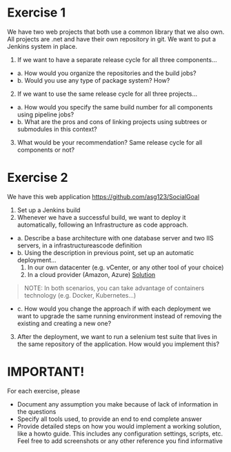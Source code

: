 # Exercise 1
We have two web projects that both use a common library that we also own. All projects are .net and have their own repository in git. We want to put a Jenkins system in place.

1. If we want to have a separate release cycle for all three components…
  - a. How would you organize the repositories and the build jobs?
  - b. Would you use any type of package system? How?
2. If we want to use the same release cycle for all three projects…
  - a. How would you specify the same build number for all components using pipeline jobs?
  - b. What are the pros and cons of linking projects using subtrees or submodules in this context?
3. What would be your recommendation? Same release cycle for all components or not?

# Exercise 2
We have this web application https://github.com/asg123/SocialGoal
1. Set up a Jenkins build
2. Whenever we have a successful build, we want to deploy it automatically, following an Infrastructure as code approach.
  - a. Describe a base architecture with one database server and two IIS servers, in a infrastructureascode definition
  - b. Using the description in previous point, set up an automatic deployment...
    1. In our own datacenter (e.g. vCenter, or any other tool of your choice)
    2. In a cloud provider (Amazon, Azure) [Solution](Exercise_22bii.md)

> NOTE: In both scenarios, you can take advantage of containers technology (e.g. Docker, Kubernetes...)

  - c. How would you change the approach if with each deployment we want to upgrade the same running environment instead of removing the existing and creating a new one?
3. After the deployment, we want to run a selenium test suite that lives in the same repository of the application. How would you implement this?

# IMPORTANT!
For each exercise, please
  - Document any assumption you make because of lack of information in the questions
  - Specify all tools used, to provide an end to end complete answer
  - Provide detailed steps on how you would implement a working solution, like a howto guide. This includes any configuration settings, scripts, etc. Feel free to add screenshots or any other reference you find informative
